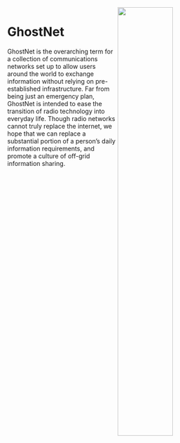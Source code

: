 <img src="GhostNet_logov1.PNG" align="right" height=50% width=50%>

GhostNet
=====
GhostNet is the overarching term for a collection of communications networks set up to allow users
around the world to exchange information without relying on pre-established infrastructure. Far from
being just an emergency plan, GhostNet is intended to ease the transition of radio technology into everyday
life. Though radio networks cannot truly replace the internet, we hope that we can replace a substantial
portion of a person’s daily information requirements, and promote a culture of off-grid information sharing.
